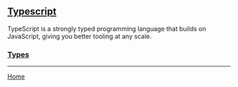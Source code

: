 ## [Typescript](https://www.typescriptlang.org/)
TypeScript is a strongly typed programming language that builds on JavaScript, giving you better tooling at any scale.

### [Types](types.md)



---
[Home](../README.md)
